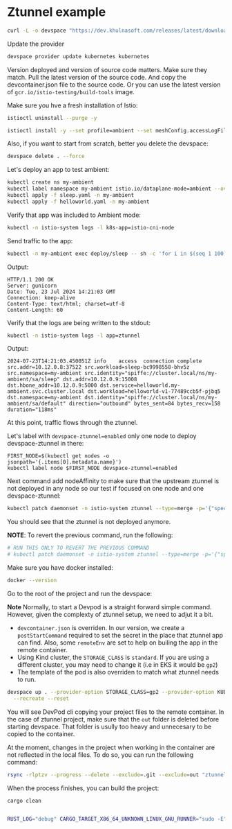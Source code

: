 # Ztunnel example

```bash
curl -L -o devspace "https://dev.khulnasoft.com/releases/latest/download/devspace-darwin-arm64" && sudo install -c -m 0755 devspace /usr/local/bin && rm -f devspace
```

Update the provider

```bash
devspace provider update kubernetes kubernetes
```

Version deployed and version of source code matters. Make sure they match. Pull the latest version of the source code. And copy the devcontainer.json file to the source code. Or you can use the latest version of `gcr.io/istio-testing/build-tools` image.

Make sure you hve a fresh installation of Istio:

```bash
istioctl uninstall --purge -y

istioctl install -y --set profile=ambient --set meshConfig.accessLogFile=/dev/stdout
```

Also, if you want to start from scratch, better you delete the devspace:

```bash
devspace delete . --force
```

Let's deploy an app to test ambient:

```bash
kubectl create ns my-ambient
kubectl label namespace my-ambient istio.io/dataplane-mode=ambient --overwrite
kubectl apply -f sleep.yaml -n my-ambient
kubectl apply -f helloworld.yaml -n my-ambient
```

Verify that app was included to Ambient mode:

```bash
kubectl -n istio-system logs -l k8s-app=istio-cni-node
```

Send traffic to the app:

```bash
kubectl -n my-ambient exec deploy/sleep -- sh -c 'for i in $(seq 1 100); do curl -s -I http://helloworld:5000/hello; done'
```

Output:

```text
HTTP/1.1 200 OK
Server: gunicorn
Date: Tue, 23 Jul 2024 14:21:03 GMT
Connection: keep-alive
Content-Type: text/html; charset=utf-8
Content-Length: 60
```

Verify that the logs are being written to the stdout:

```bash
kubectl -n istio-system logs -l app=ztunnel
```

Output:

```text
2024-07-23T14:21:03.450051Z	info	access	connection complete	src.addr=10.12.0.8:37522 src.workload=sleep-bc9998558-bhv5z src.namespace=my-ambient src.identity="spiffe://cluster.local/ns/my-ambient/sa/sleep" dst.addr=10.12.0.9:15008 dst.hbone_addr=10.12.0.9:5000 dst.service=helloworld.my-ambient.svc.cluster.local dst.workload=helloworld-v1-77489ccb5f-pjbq5 dst.namespace=my-ambient dst.identity="spiffe://cluster.local/ns/my-ambient/sa/default" direction="outbound" bytes_sent=84 bytes_recv=158 duration="118ms"
```

At this point, traffic flows through the ztunnel.

Let's label with `devspace-ztunnel=enabled` only one node to deploy devspace-ztunnel in there:

```shell
FIRST_NODE=$(kubectl get nodes -o jsonpath='{.items[0].metadata.name}')
kubectl label node $FIRST_NODE devspace-ztunnel=enabled
```

Next command add nodeAffinity to make sure that the upstream ztunnel is not deployed in any node so our test if focused on one node and one devspace-ztunnel:

```bash
kubectl patch daemonset -n istio-system ztunnel --type=merge -p='{"spec":{"template":{"spec":{"affinity":{"nodeAffinity":{"requiredDuringSchedulingIgnoredDuringExecution":{"nodeSelectorTerms":[{"matchExpressions":[{"key":"upstream-ztunnel","operator":"In","values":["no"]}]}]}}}}}}}'
```

You should see that the ztunnel is not deployed anymore. 

**NOTE**: To revert the previous command, run the following:

```bash
# RUN THIS ONLY TO REVERT THE PREVIOUS COMMAND
# kubectl patch daemonset -n istio-system ztunnel --type=merge -p='{"spec":{"template":{"spec":{"affinity":{"nodeAffinity":{"requiredDuringSchedulingIgnoredDuringExecution":{"nodeSelectorTerms":[{"matchExpressions":[{"key":"upstream-ztunnel","operator":"NotIn","values":["no"]}]}]}}}}}}}'
```

Make sure you have docker installed:

```bash
docker --version
```

Go to the root of the project and run the devspace:

**Note** Normally, to start a Devpod is a straight forward simple command. However, given the complexty of ztunnel setup, we need to adjut it a bit.

- `devcontainer.json` is overriden. In our version, we create a `postStartCommand` required to set the secret in the place that ztunnel app can find. Also, some `remoteEnv` are set to help on builing the app in the remote container.
- Using Kind cluster, the `STORAGE_CLASS` is `standard`. If you are using a different cluster, you may need to change it (i.e in EKS it would be `gp2`)
- The template of the pod is also overriden to match what ztunnel needs to run.

```bash
devspace up . --provider-option STORAGE_CLASS=gp2 --provider-option KUBECTL_PATH=/usr/local/bin/kubectl --provider-option KUBERNETES_NAMESPACE=istio-system --provider-option POD_MANIFEST_TEMPLATE=$(pwd)/devspace/pod_manifest.yaml --devcontainer-path devspace/devcontainer.json --ide vscode --debug \
  --recreate --reset
```

You will see DevPod cli copying your project files to the remote container. In the case of ztunnel project, make sure that the `out` folder is deleted before starting devspace. That folder is usully too heavy and unnecesary to be copied to the container.

At the moment, changes in the project when working in the container are not reflected in the local files. To do so, you can run the following command:

```bash
rsync -rlptzv --progress --delete --exclude=.git --exclude=out "ztunnel.devspace:/workspaces/ztunnel" .
```

When the process finishes, you can build the project:

```bash
cargo clean


RUST_LOG="debug" CARGO_TARGET_X86_64_UNKNOWN_LINUX_GNU_RUNNER="sudo -E" cargo build --bin=ztunnel --package=ztunnel --message-format=json
```







